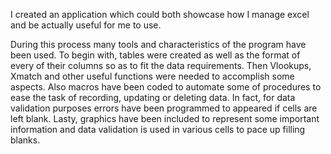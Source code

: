 I created an application which could both showcase how I manage excel and be actually useful for me to use.

During this process many tools and characteristics of the program have been used. To begin with, tables were created as well as 
the format of every of their columns so as to fit the data requirements. Then Vlookups, Xmatch and other useful functions were needed 
to accomplish some aspects. Also macros have been coded to automate some of procedures to ease the task of recording, updating or deleting data. 
In fact, for data validation purposes errors have been programmed to appeared if cells are left blank. Lasty, graphics have been included
to represent some important information and data validation is used in various cells to pace up filling blanks. 

